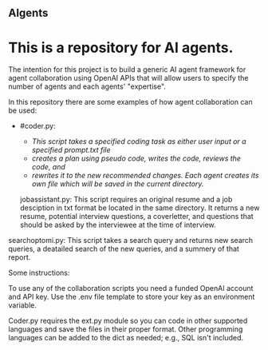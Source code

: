 ## AIgents
# This is a repository for AI agents.

The intention for this project is to build a generic AI agent framework for agent collaboration using OpenAI APIs that will allow users to specify the number of agents and each agents' "expertise". 

In this repository there are some examples of how agent collaboration can be used:
  
* #coder.py:
  * _This script takes a specified coding task as either user input or a specified prompt.txt file_
  *  _creates a plan using pseudo code, writes the code, reviews the code, and_
  *  _rewrites it to the new recommended changes. Each agent creates its own file which will be saved in the current directory._

  jobassistant.py: This script requires an original resume and a job desciption in txt format be located in the same directory. It returns a new resume, potential interview questions, a coverletter, and questions that should be asked by the interviewee at the time of interview.

searchoptomi.py: This script takes a search query and returns new search queries, a deatailed search of the new queries, and a summery of that report.

Some instructions:

To use any of the collaboration scripts you need a funded OpenAI account and API key. Use the .env file template to store your key as an environment variable. 

Coder.py requires the ext.py module so you can code in other supported languages and save the files in their proper format. Other programming languages can be added to the dict as needed; e.g., SQL isn't included.

